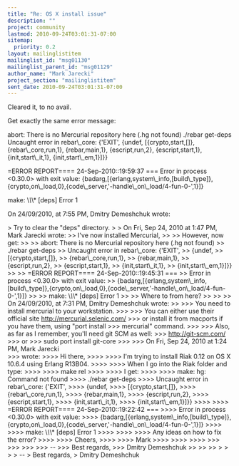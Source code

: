 ```yaml
---
title: "Re: OS X install issue"
description: ""
project: community
lastmod: 2010-09-24T03:01:31-07:00
sitemap:
  priority: 0.2
layout: mailinglistitem
mailinglist_id: "msg01130"
mailinglist_parent_id: "msg01129"
author_name: "Mark Jarecki"
project_section: "mailinglistitem"
sent_date: 2010-09-24T03:01:31-07:00
---
```



Cleared it, to no avail.

Get exactly the same error message:

 abort: There is no Mercurial repository here (.hg not found)
./rebar get-deps
Uncaught error in rebar\\_core: {'EXIT',
 {undef,
 [{crypto,start,[]},
 {rebar\\_core,run,1},
 {rebar,main,1},
 {escript,run,2},
 {escript,start,1},
 {init,start\\_it,1},
 {init,start\\_em,1}]}}

=ERROR REPORT==== 24-Sep-2010::19:59:37 ===
Error in process &lt;0.30.0&gt; with exit value: 
{badarg,[{erlang,system\\_info,[build\\_type]},{crypto,on\\_load,0},{code\\_server,'-handle\\_on\\_load/4-fun-0-',1}]}

make: \\*\\*\\* [deps] Error 1
 

 

On 24/09/2010, at 7:55 PM, Dmitry Demeshchuk wrote:

&gt; Try to clear the "deps" directory.
&gt; 
&gt; On Fri, Sep 24, 2010 at 1:47 PM, Mark Jarecki  wrote:
&gt;&gt; I've now installed Mercurial,
&gt;&gt; 
&gt;&gt; However, now get:
&gt;&gt; 
&gt;&gt; abort: There is no Mercurial repository here (.hg not found)
&gt;&gt; ./rebar get-deps
&gt;&gt; Uncaught error in rebar\\_core: {'EXIT',
&gt;&gt; {undef,
&gt;&gt; [{crypto,start,[]},
&gt;&gt; {rebar\\_core,run,1},
&gt;&gt; {rebar,main,1},
&gt;&gt; {escript,run,2},
&gt;&gt; {escript,start,1},
&gt;&gt; {init,start\\_it,1},
&gt;&gt; {init,start\\_em,1}]}}
&gt;&gt; 
&gt;&gt; =ERROR REPORT==== 24-Sep-2010::19:45:31 ===
&gt;&gt; Error in process &lt;0.30.0&gt; with exit value: 
&gt;&gt; {badarg,[{erlang,system\\_info,[build\\_type]},{crypto,on\\_load,0},{code\\_server,'-handle\\_on\\_load/4-fun-0-',1}]}
&gt;&gt; 
&gt;&gt; make: \\*\\*\\* [deps] Error 1
&gt;&gt; 
&gt;&gt; Where to from here?
&gt;&gt; 
&gt;&gt; 
&gt;&gt; On 24/09/2010, at 7:31 PM, Dmitry Demeshchuk wrote:
&gt;&gt; 
&gt;&gt;&gt; You need to install mercurial to your workstation.
&gt;&gt;&gt; 
&gt;&gt;&gt; You can either use their official site http://mercurial.selenic.com/
&gt;&gt;&gt; or install it from macports if you have them, using "port install
&gt;&gt;&gt; mercurial" command.
&gt;&gt;&gt; 
&gt;&gt;&gt; Also, as far as I remember, you'll need git SCM as well:
&gt;&gt;&gt; http://git-scm.com/
&gt;&gt;&gt; or
&gt;&gt;&gt; sudo port install git-core
&gt;&gt;&gt; 
&gt;&gt;&gt; On Fri, Sep 24, 2010 at 1:24 PM, Mark Jarecki  
&gt;&gt;&gt; wrote:
&gt;&gt;&gt;&gt; Hi there,
&gt;&gt;&gt;&gt; 
&gt;&gt;&gt;&gt; I'm trying to install Riak 0.12 on OS X 10.6.4 using Erlang R13B04.
&gt;&gt;&gt;&gt; 
&gt;&gt;&gt;&gt; When I go into the Riak folder and type:
&gt;&gt;&gt;&gt; 
&gt;&gt;&gt;&gt; make rel
&gt;&gt;&gt;&gt; 
&gt;&gt;&gt;&gt; I get:
&gt;&gt;&gt;&gt; 
&gt;&gt;&gt;&gt; make: hg: Command not found
&gt;&gt;&gt;&gt; ./rebar get-deps
&gt;&gt;&gt;&gt; Uncaught error in rebar\\_core: {'EXIT',
&gt;&gt;&gt;&gt; {undef,
&gt;&gt;&gt;&gt; [{crypto,start,[]},
&gt;&gt;&gt;&gt; {rebar\\_core,run,1},
&gt;&gt;&gt;&gt; {rebar,main,1},
&gt;&gt;&gt;&gt; {escript,run,2},
&gt;&gt;&gt;&gt; {escript,start,1},
&gt;&gt;&gt;&gt; {init,start\\_it,1},
&gt;&gt;&gt;&gt; {init,start\\_em,1}]}}
&gt;&gt;&gt;&gt; 
&gt;&gt;&gt;&gt; =ERROR REPORT==== 24-Sep-2010::19:22:42 ===
&gt;&gt;&gt;&gt; Error in process &lt;0.30.0&gt; with exit value: 
&gt;&gt;&gt;&gt; {badarg,[{erlang,system\\_info,[build\\_type]},{crypto,on\\_load,0},{code\\_server,'-handle\\_on\\_load/4-fun-0-',1}]}
&gt;&gt;&gt;&gt; 
&gt;&gt;&gt;&gt; make: \\*\\*\\* [deps] Error 1
&gt;&gt;&gt;&gt; 
&gt;&gt;&gt;&gt; 
&gt;&gt;&gt;&gt; Any ideas on how to fix the error?
&gt;&gt;&gt;&gt; 
&gt;&gt;&gt;&gt; Cheers,
&gt;&gt;&gt;&gt; 
&gt;&gt;&gt;&gt; Mark
&gt;&gt;&gt;&gt; 
&gt;&gt;&gt;&gt; 
&gt;&gt;&gt;&gt; 
&gt;&gt;&gt; 
&gt;&gt;&gt; 
&gt;&gt;&gt; 
&gt;&gt;&gt; --
&gt;&gt;&gt; Best regards,
&gt;&gt;&gt; Dmitry Demeshchuk
&gt;&gt; 
&gt;&gt; 
&gt;&gt; 
&gt; 
&gt; 
&gt; 
&gt; -- 
&gt; Best regards,
&gt; Dmitry Demeshchuk
